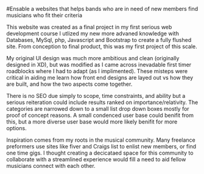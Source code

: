 #Ensable
a websites that helps bands who are in need of new members find musicians who fit their criteria 

This website was created as a final project in my first serious web development course
I utlized my new more advaned knowledge with Databases, MySql, php, Javascript and Bootstrap to create a fully flushed site.
From conception to final product, this was my first project of this scale.

My original UI design was much more ambitious and clean (originally designed in XD), but was modified as I came across inevadable first timer roadblocks where I had to adapt (as I implimented).
These misteps were critical in aiding me learn how front end designs are layed out vs how they are built, and how the two aspects come together.  

There is no SEO due simply to scope, time constraints, and ability but a serious reiteration could include results ranked on importance/relativity.
The categories are narrowed down to a small list drop down boxes mostly for proof of concept reasons.
A small condenced user base could benifit from this, but a more diverse user base would more likely benifit for more options.

Inspiration comes from my roots in the musical community.  Many freelance preformers use sites like fiver and Craigs list to enlist new members, or find one time gigs.
I thought creating a decicataed space for this community to collaborate with a streamlined experience would fill a need to aid fellow musicians connect with each other.


